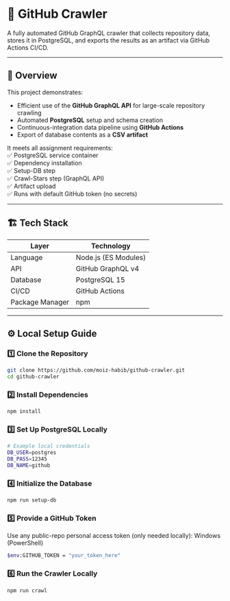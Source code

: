 # 🚀 GitHub Crawler

A fully automated GitHub GraphQL crawler that collects repository data, stores it in PostgreSQL, and exports the results as an artifact via GitHub Actions CI/CD.

---

## 📘 Overview

This project demonstrates:
- Efficient use of the **GitHub GraphQL API** for large-scale repository crawling  
- Automated **PostgreSQL** setup and schema creation  
- Continuous-integration data pipeline using **GitHub Actions**  
- Export of database contents as a **CSV artifact**

It meets all assignment requirements:  
✅ PostgreSQL service container  
✅ Dependency installation  
✅ Setup-DB step  
✅ Crawl-Stars step (GraphQL API)  
✅ Artifact upload  
✅ Runs with default GitHub token (no secrets)

---

## 🏗️ Tech Stack

| Layer | Technology |
|--------|-------------|
| Language | Node.js (ES Modules) |
| API | GitHub GraphQL v4 |
| Database | PostgreSQL 15 |
| CI/CD | GitHub Actions |
| Package Manager | npm |

---

## ⚙️ Local Setup Guide

### 1️⃣ Clone the Repository
```bash
git clone https://github.com/moiz-habib/github-crawler.git
cd github-crawler
```
### 2️⃣ Install Dependencies
```bash
npm install
```
### 3️⃣ Set Up PostgreSQL Locally
```bash
# Example local credentials
DB_USER=postgres
DB_PASS=12345
DB_NAME=github
```
### 4️⃣ Initialize the Database
```bash
npm run setup-db
```
### 5️⃣ Provide a GitHub Token
Use any public-repo personal access token (only needed locally):
Windows (PowerShell)
```bash
$env:GITHUB_TOKEN = "your_token_here"
```
### 6️⃣ Run the Crawler Locally
```bash
npm run crawl
```
